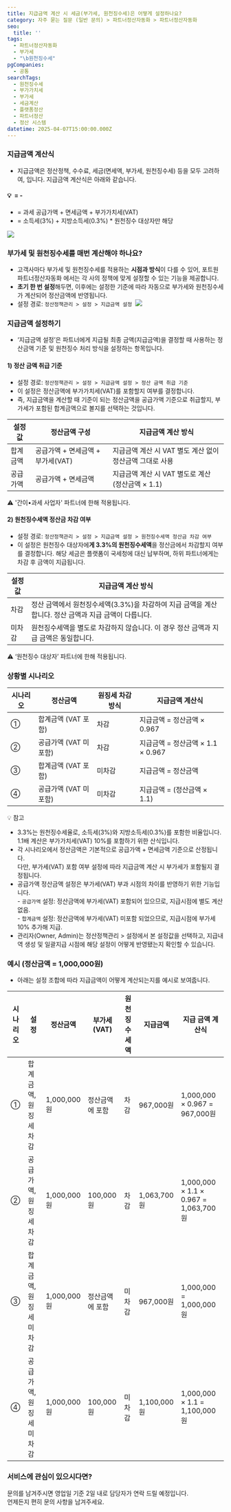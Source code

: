 ```yaml
---
title: 지급금액 계산 시 세금(부가세, 원천징수세)은 어떻게 설정하나요?
category: 자주 묻는 질문 (일반 문의) > 파트너정산자동화 > 파트너정산자동화
seo:
  title: ''
tags:
  - 파트너정산자동화
  - 부가세
  - "\b원천징수세"
pgCompanies:
  - 공통
searchTags:
  - 원천징수세
  - 부가가치세
  - 부가세
  - 세금계산
  - 플랫폼정산
  - 파트너정산
  - 정산 시스템
datetime: 2025-04-07T15:00:00.000Z
---
```


<Callout content="파트너에게 지급할 금액을 계산하기 위해 제공되는
각종 설정(원천징수세액, 정산금액 취급기준)을 설명합니다." title="" />

### 지급금액 계산식

- 지급금액은 정산정책, 수수료, 세금(면세액, 부가세, 원천징수세) 등을 모두 고려하여, <Highlight text="셀러에게 최종으로 지급되는 금액" />입니다. 지급금액 계산식은 아래와 같습니다.

#### 💡 <Highlight text="지급금액" /> = <Highlight text="지급예상금액" /> - <Highlight text="원천징수세액" />

- <Highlight text="지급예상금액" /> = 과세 공급가액 + 면세금액 + 부가가치세(VAT)
- <Highlight text="원천징수세액" /> = 소득세(3%) + 지방소득세(0.3%)   \* 원천징수 대상자만 해당

![](/uploads/지급예상금액.jpg)

### 부가세 및 원천징수세를 매번 계산해야 하나요?

- 고객사마다 부가세 및 원천징수세를 적용하는 **시점과 방식**이 다를 수 있어, 포트원 파트너정산자동화 에서는 각 사의 정책에 맞게 설정할 수 있는 기능을 제공합니다.
- **초기 한 번 설정**해두면, 이후에는 설정한 기준에 따라 자동으로 부가세와 원천징수세가 계산되어 정산금액에 반영됩니다.
- 설정 경로: `정산정책관리 > 설정 > 지급금액 설정 `![](</uploads/image (9).png>)

### 지급금액 설정하기

- ‘지급금액 설정’은 파트너에게 지급될 최종 금액(지급금액)을 결정할 때 사용하는 정산금액 기준 및 원천징수 처리 방식을 설정하는 항목입니다.

#### 1) 정산 금액 취급 기준

- 설정 경로: `정산정책관리 > 설정 > 지급금액 설정 > 정산 금액 취급 기준`
- 이 설정은 정산금액에 부가가치세(VAT)를 포함할지 여부를 결정합니다.
- 즉, 지급금액을 계산할 때 기준이 되는 정산금액을 공급가액 기준으로 취급할지, 부가세가 포함된 합계금액으로 볼지를 선택하는 것입니다.

| 설정값  | 정산금액 구성                | 지급금액 계산 방식                         |
| ---- | ---------------------- | ---------------------------------- |
| 합계금액 | 공급가액 + 면세금액 + 부가세(VAT) | 지급금액 계산 시 VAT 별도 계산 없이 정산금액 그대로 사용 |
| 공급가액 | 공급가액 + 면세금액            | 지급금액 계산 시 VAT 별도로 계산 (정산금액 × 1.1)  |

⚠️ '간이•과세 사업자' 파트너에 한해 적용됩니다.

#### 2) 원천징수세액 정산금 차감 여부

- 설정 경로: `정산정책관리 > 설정 > 지급금액 설정 > 원천징수세액 정산금 차감 여부`
- 이 설정은 원천징수 대상자에**게 3.3%의 원천징수세액**을 정산금에서 차감할지 여부를 결정합니다. 해당 세금은 플랫폼이 국세청에 대신 납부하며, 하위 파트너에게는 차감 후 금액이 지급됩니다.

| 설정값 | 지급금액 계산 방식                                                   |
| --- | ------------------------------------------------------------ |
| 차감  | 정산 금액에서 원천징수세액(3.3%)을 차감하여 지급 금액을 계산합니다. 정산 금액과 지급 금액이 다릅니다. |
| 미차감 | 원천징수세액을 별도로 차감하지 않습니다. 이 경우 정산 금액과 지급 금액은 동일합니다.             |

⚠️ ‘원천징수 대상자’ 파트너에 한해 적용됩니다.

### 상황별 시나리오

| 시나리오 | 정산금액           | 원징세 차감 방식 | 지급금액 계산식                  |
| ---- | -------------- | --------- | ------------------------- |
| ①    | 합계금액 (VAT 포함)  | 차감        | 지급금액 = 정산금액 × 0.967       |
| ②    | 공급가액 (VAT 미포함) | 차감        | 지급금액 = 정산금액 × 1.1 × 0.967 |
| ③    | 합계금액 (VAT 포함)  | 미차감       | 지급금액 = 정산금액               |
| ④    | 공급가액 (VAT 미포함) | 미차감       | 지급금액 = (정산금액 × 1.1)       |

💡 참고

- 3.3%는 원천징수세율로, 소득세(3%)와 지방소득세(0.3%)를 포함한 비율입니다.\
  1.1배 계산은 부가가치세(VAT) 10%를 포함하기 위한 산식입니다.
- 각 시나리오에서 정산금액은 기본적으로 공급가액 + 면세금액 기준으로 산정됩니다.\
  다만, 부가세(VAT) 포함 여부 설정에 따라 지급금액 계산 시 부가세가 포함될지 결정됩니다.
- 공급가액 정산금액 설정은 부가세(VAT) 부과 시점의 차이를 반영하기 위한 기능입니다.\
  \- `공급가액` 설정: 정산금액에 부가세(VAT) 포함되어 있으므로, 지급시점에 별도 계산 없음.\
  \- `합계금액` 설정: 정산금액에 부가세(VAT) 미포함 되었으므로, 지급시점에 부가세 10% 추가해 지급.
- 관리자(Owner, Admin)는 정산정책관리 > 설정에서 본 설정값을 선택하고, 지급내역 생성 및 일괄지급 시점에 해당 설정이 어떻게 반영됐는지 확인할 수 있습니다.

### 예시 (정산금액 = 1,000,000원)

- 아래는 설정 조합에 따라 지급금액이 어떻게 계산되는지를 예시로 보여줍니다.

| 시나리오 | 설정            | 정산금액       | 부가세(VAT) | 원천징수세액 | 지급금액       | 지급 금액 계산식                            |
| ---- | ------------- | ---------- | -------- | ------ | ---------- | ------------------------------------ |
| ①    | 합계금액, 원징세 차감  | 1,000,000원 | 정산금액에 포함 | 차감     | 967,000원   | 1,000,000 × 0.967 = 967,000원         |
| ②    | 공급가액, 원징세 차감  | 1,000,000원 | 100,000원 | 차감     | 1,063,700원 | 1,000,000 × 1.1 × 0.967 = 1,063,700원 |
| ③    | 합계금액, 원징세 미차감 | 1,000,000원 | 정산금액에 포함 | 미차감    | 967,000원   | 1,000,000 = 1,000,000원               |
| ④    | 공급가액, 원징세 미차감 | 1,000,000원 | 100,000원 | 미차감    | 1,100,000원 | 1,000,000 × 1.1 = 1,100,000원         |

### 서비스에 관심이 있으시다면?

문의를 남겨주시면 영업일 기준 2일 내로 담당자가 연락 드릴 예정입니다.\
언제든지 편히 문의 사항을 남겨주세요.

<Callout title="서비스 문의 남기러 가기 ↗" />
